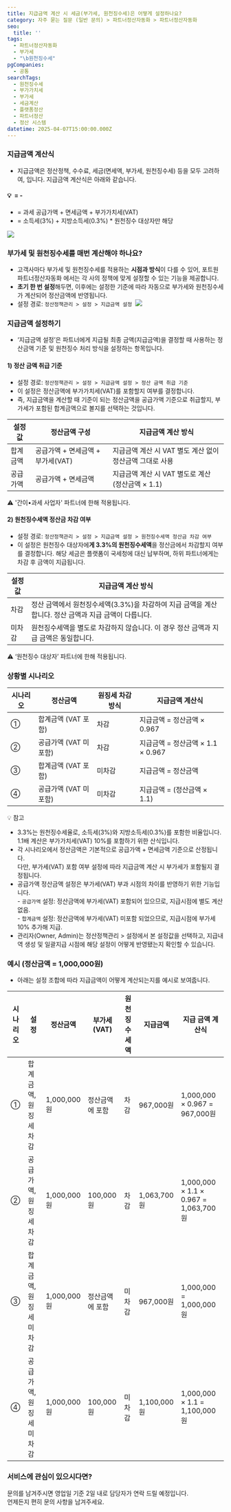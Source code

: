 ```yaml
---
title: 지급금액 계산 시 세금(부가세, 원천징수세)은 어떻게 설정하나요?
category: 자주 묻는 질문 (일반 문의) > 파트너정산자동화 > 파트너정산자동화
seo:
  title: ''
tags:
  - 파트너정산자동화
  - 부가세
  - "\b원천징수세"
pgCompanies:
  - 공통
searchTags:
  - 원천징수세
  - 부가가치세
  - 부가세
  - 세금계산
  - 플랫폼정산
  - 파트너정산
  - 정산 시스템
datetime: 2025-04-07T15:00:00.000Z
---
```


<Callout content="파트너에게 지급할 금액을 계산하기 위해 제공되는
각종 설정(원천징수세액, 정산금액 취급기준)을 설명합니다." title="" />

### 지급금액 계산식

- 지급금액은 정산정책, 수수료, 세금(면세액, 부가세, 원천징수세) 등을 모두 고려하여, <Highlight text="셀러에게 최종으로 지급되는 금액" />입니다. 지급금액 계산식은 아래와 같습니다.

#### 💡 <Highlight text="지급금액" /> = <Highlight text="지급예상금액" /> - <Highlight text="원천징수세액" />

- <Highlight text="지급예상금액" /> = 과세 공급가액 + 면세금액 + 부가가치세(VAT)
- <Highlight text="원천징수세액" /> = 소득세(3%) + 지방소득세(0.3%)   \* 원천징수 대상자만 해당

![](/uploads/지급예상금액.jpg)

### 부가세 및 원천징수세를 매번 계산해야 하나요?

- 고객사마다 부가세 및 원천징수세를 적용하는 **시점과 방식**이 다를 수 있어, 포트원 파트너정산자동화 에서는 각 사의 정책에 맞게 설정할 수 있는 기능을 제공합니다.
- **초기 한 번 설정**해두면, 이후에는 설정한 기준에 따라 자동으로 부가세와 원천징수세가 계산되어 정산금액에 반영됩니다.
- 설정 경로: `정산정책관리 > 설정 > 지급금액 설정 `![](</uploads/image (9).png>)

### 지급금액 설정하기

- ‘지급금액 설정’은 파트너에게 지급될 최종 금액(지급금액)을 결정할 때 사용하는 정산금액 기준 및 원천징수 처리 방식을 설정하는 항목입니다.

#### 1) 정산 금액 취급 기준

- 설정 경로: `정산정책관리 > 설정 > 지급금액 설정 > 정산 금액 취급 기준`
- 이 설정은 정산금액에 부가가치세(VAT)를 포함할지 여부를 결정합니다.
- 즉, 지급금액을 계산할 때 기준이 되는 정산금액을 공급가액 기준으로 취급할지, 부가세가 포함된 합계금액으로 볼지를 선택하는 것입니다.

| 설정값  | 정산금액 구성                | 지급금액 계산 방식                         |
| ---- | ---------------------- | ---------------------------------- |
| 합계금액 | 공급가액 + 면세금액 + 부가세(VAT) | 지급금액 계산 시 VAT 별도 계산 없이 정산금액 그대로 사용 |
| 공급가액 | 공급가액 + 면세금액            | 지급금액 계산 시 VAT 별도로 계산 (정산금액 × 1.1)  |

⚠️ '간이•과세 사업자' 파트너에 한해 적용됩니다.

#### 2) 원천징수세액 정산금 차감 여부

- 설정 경로: `정산정책관리 > 설정 > 지급금액 설정 > 원천징수세액 정산금 차감 여부`
- 이 설정은 원천징수 대상자에**게 3.3%의 원천징수세액**을 정산금에서 차감할지 여부를 결정합니다. 해당 세금은 플랫폼이 국세청에 대신 납부하며, 하위 파트너에게는 차감 후 금액이 지급됩니다.

| 설정값 | 지급금액 계산 방식                                                   |
| --- | ------------------------------------------------------------ |
| 차감  | 정산 금액에서 원천징수세액(3.3%)을 차감하여 지급 금액을 계산합니다. 정산 금액과 지급 금액이 다릅니다. |
| 미차감 | 원천징수세액을 별도로 차감하지 않습니다. 이 경우 정산 금액과 지급 금액은 동일합니다.             |

⚠️ ‘원천징수 대상자’ 파트너에 한해 적용됩니다.

### 상황별 시나리오

| 시나리오 | 정산금액           | 원징세 차감 방식 | 지급금액 계산식                  |
| ---- | -------------- | --------- | ------------------------- |
| ①    | 합계금액 (VAT 포함)  | 차감        | 지급금액 = 정산금액 × 0.967       |
| ②    | 공급가액 (VAT 미포함) | 차감        | 지급금액 = 정산금액 × 1.1 × 0.967 |
| ③    | 합계금액 (VAT 포함)  | 미차감       | 지급금액 = 정산금액               |
| ④    | 공급가액 (VAT 미포함) | 미차감       | 지급금액 = (정산금액 × 1.1)       |

💡 참고

- 3.3%는 원천징수세율로, 소득세(3%)와 지방소득세(0.3%)를 포함한 비율입니다.\
  1.1배 계산은 부가가치세(VAT) 10%를 포함하기 위한 산식입니다.
- 각 시나리오에서 정산금액은 기본적으로 공급가액 + 면세금액 기준으로 산정됩니다.\
  다만, 부가세(VAT) 포함 여부 설정에 따라 지급금액 계산 시 부가세가 포함될지 결정됩니다.
- 공급가액 정산금액 설정은 부가세(VAT) 부과 시점의 차이를 반영하기 위한 기능입니다.\
  \- `공급가액` 설정: 정산금액에 부가세(VAT) 포함되어 있으므로, 지급시점에 별도 계산 없음.\
  \- `합계금액` 설정: 정산금액에 부가세(VAT) 미포함 되었으므로, 지급시점에 부가세 10% 추가해 지급.
- 관리자(Owner, Admin)는 정산정책관리 > 설정에서 본 설정값을 선택하고, 지급내역 생성 및 일괄지급 시점에 해당 설정이 어떻게 반영됐는지 확인할 수 있습니다.

### 예시 (정산금액 = 1,000,000원)

- 아래는 설정 조합에 따라 지급금액이 어떻게 계산되는지를 예시로 보여줍니다.

| 시나리오 | 설정            | 정산금액       | 부가세(VAT) | 원천징수세액 | 지급금액       | 지급 금액 계산식                            |
| ---- | ------------- | ---------- | -------- | ------ | ---------- | ------------------------------------ |
| ①    | 합계금액, 원징세 차감  | 1,000,000원 | 정산금액에 포함 | 차감     | 967,000원   | 1,000,000 × 0.967 = 967,000원         |
| ②    | 공급가액, 원징세 차감  | 1,000,000원 | 100,000원 | 차감     | 1,063,700원 | 1,000,000 × 1.1 × 0.967 = 1,063,700원 |
| ③    | 합계금액, 원징세 미차감 | 1,000,000원 | 정산금액에 포함 | 미차감    | 967,000원   | 1,000,000 = 1,000,000원               |
| ④    | 공급가액, 원징세 미차감 | 1,000,000원 | 100,000원 | 미차감    | 1,100,000원 | 1,000,000 × 1.1 = 1,100,000원         |

### 서비스에 관심이 있으시다면?

문의를 남겨주시면 영업일 기준 2일 내로 담당자가 연락 드릴 예정입니다.\
언제든지 편히 문의 사항을 남겨주세요.

<Callout title="서비스 문의 남기러 가기 ↗" />
